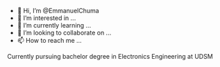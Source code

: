 - 👋 Hi, I’m @EmmanuelChuma
- 👀 I’m interested in ...
- 🌱 I’m currently learning ...
- 💞️ I’m looking to collaborate on ...
- 📫 How to reach me ...

<!---
EmmanuelChuma/EmmanuelChuma is a ✨ special ✨ repository because its `README.md` (this file) appears on your GitHub profile.
You can click the Preview link to take a look at your changes.
--->
Currently pursuing bachelor degree in Electronics Engineering at UDSM
